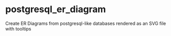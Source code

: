 # postgresql_er_diagram
Create ER Diagrams from postgresql-like databases rendered as an SVG file with tooltips
